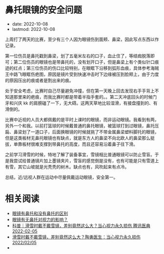 # 鼻托眼镜的安全问题
- date: 2022-10-08
- lastmod: 2022-10-08

上周打了两天的比赛，至少有三个人因为眼镜伤到面颊、鼻梁，因此写点东西以作记录。

第一位伤员是鼻托戳到鼻梁，划了五毫米左右的口子，血止住了，等结痂脱落即可；第二位伤员的眼镜也是带鼻托的，没有划开口子，但是鼻梁上有个类似针口痕迹的红点；第三位伤员的伤口比较特别，在眼眶下沿移到弧形血痕，具体参考海贼王中路飞眼眶伤疤图，原因是镜片受到快速冲击时下边缘被压到脸颊上，由于力度的原因压出的痕或者是割出来的痕。

处于安全考虑，比赛时自己尽量避免冲撞，但在第一天晚上回去发现右手手背上不知道那里来的疤痕，而我比赛时都是带着半指手套的。。第二天冲底回头的时候门牙和兴庆 kk 的肩膀磕了一下，无大碍。这两天草地比较湿滑，有接盘撞到的、有滑倒的。

比赛中近视的人员大都佩戴的是平时上课时的眼镜，而非运动眼镜。我看到有两，另外一个和我。以前打篮球的时候戴普通的鼻托眼镜，被篮球打到过眼镜，鼻托压扁、鼻梁划了一道口子，后面换眼镜的时候就挑了不带金属鼻梁塑料脚托的眼镜，但是这类板材无鼻托眼镜也有缺点，就是东方人的鼻梁不向北欧人的鼻梁那么挺拔，单靠板材很难支撑到带鼻托的高度，而且还容易沿着鼻子往下滑。

之前学习滑雪的时候，特地了解了装备事宜，雪镜相比普通眼镜可以防止雪盲。于是我尝试给普通镜片加上墨镜夹片，雪盲的感觉倒是没有，也有可能是只有雪道上有雪，其它山坡就是光秃秃的树木。缺点也有，风吹起来有点冷。

总结，近/远视人群在运动中尽量佩戴运动眼镜，安全第一。

# 相关阅读

- [眼镜有鼻托和没有鼻托的区别](https://www.idongde.com/c/823A1d70194a98cB.shtml)
- [眼镜有无鼻托对视力的影响？](https://www.zhihu.com/question/57420577)
- [科普｜滑雪时戴不戴雪镜，差别竟然这么大？当心视力永久损伤 腾讯医典 2022-02-05 ](https://www.thepaper.cn/newsDetail_forward_16581196)
- [滑雪时戴不戴雪镜，差别竟然这么大？陶勇医生：当心视力永久损伤 2022/02/05](https://new.qq.com/rain/a/20220205A02A5R00)
- []()

